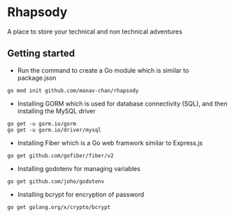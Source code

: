 # Rhapsody  
A place to store your technical and non technical adventures

## Getting started

- Run the command to create a Go module which is similar to package.json
```terminal
go mod init github.com/manav-chan/rhapsody
```

- Installing GORM which is used for database connectivity (SQL), and then installing the MySQL driver
```terminal
go get -u gorm.io/gorm
go get -u gorm.io/driver/mysql
```
- Installing Fiber which is a Go web framwork similar to Express.js
```terminal
go get github.com/gofiber/fiber/v2
```
- Installing godotenv for managing variables
```terminal
go get github.com/joho/godotenv
```
- Installing bcrypt for encryption of password
```terminal
go get golang.org/x/crypto/bcrypt
```
